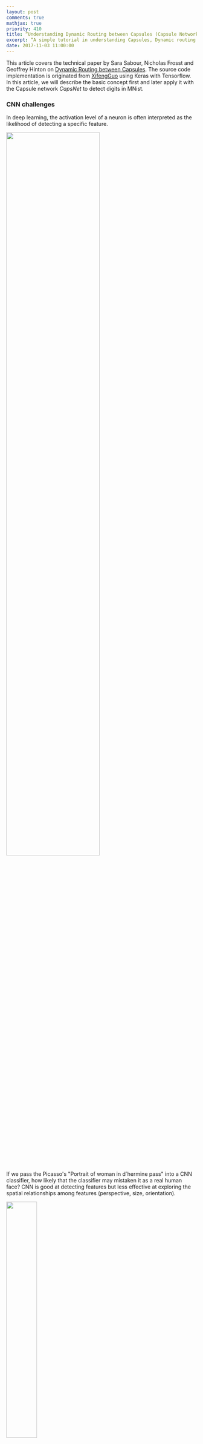 ```yaml
---
layout: post
comments: true
mathjax: true
priority: 410
title: “Understanding Dynamic Routing between Capsules (Capsule Network)”
excerpt: “A simple tutorial in understanding Capsules, Dynamic routing and Capsule Network CapsNet”
date: 2017-11-03 11:00:00
---
```


This article covers the technical paper by Sara Sabour, Nicholas Frosst and Geoffrey Hinton on [Dynamic Routing between Capsules](https://arxiv.org/pdf/1710.09829.pdf). The source code implementation is originated from [XifengGuo](https://github.com/XifengGuo/CapsNet-Keras) using Keras with Tensorflow. In this article, we will describe the basic concept first and later apply it with the Capsule network _CapsNet_ to detect digits in MNist.

### CNN challenges

In deep learning, the activation level of a neuron is often interpreted as the likelihood of detecting a specific feature. 

<div class="imgcap">
<img src="/assets/capsule/fc.jpg" style="border:none;width:70%;">
</div>

If we pass the Picasso's "Portrait of woman in d`hermine pass" into a CNN classifier, how likely that the classifier may mistaken it as a real human face? CNN is good at detecting features but less effective at exploring the spatial relationships among features (perspective, size, orientation).

<div class="imgcap">
<img src="/assets/capsule/picasso.jpg" style="border:none;width:40%;">
</div>

For example, the following picture may fool a _simple_ CNN model in believing that this a good sketch of a human face.

<div class="imgcap">
<img src="/assets/capsule/face2.jpg" style="border:none;width:20%;">
</div>
[Image source](http://sharenoesis.com/article/draw-face/84)

A CNN model extracts the features correctly for the neurons in the lower layer, but can wrongly activate the neurons in the layer above for the face detection.

<div class="imgcap">
<img src="/assets/capsule/face4.jpg" style="border:none;width:60%;">
</div>

Now, we imagine that each neuron contains the likelihood as well as properties of the features. For example, it outputs a vector containing [likelihood, orientation, size]. Then the neuron for the face detection will have much lower activation once the model realizes that the neurons that contribute the most signal to this parent neuron do not agree on size and orientation.

<div class="imgcap">
<img src="/assets/capsule/face5.jpg" style="border:none;width:60%;">
</div>

Instead of using the term neurons, the technical paper uses the term **capsules** to indicate that capsules output a vector instead of a single scaler value.

### Viewpoint and style invariant

Don't mistaken that CNN cannot explore spatial relationships. CNN can use more layers and feature maps in detecting or rejecting features in different combinations of variants. (viewpoint variants like orientation, perspective, and style variants like skin tone, stroke width, font type) Nevertheless this approach tends to memorize the dataset rather than generalize a solution. This approach requires far more train datapoints to cover different variant combinations. MNist dataset contains 55,000 training data. i.e. 5,500 samples per digits. However, it is unlikely that children need to read this large amount of samples to learn digits. Our existing deep learning models including CNN seem inefficient in utilizing datapoints.

> With feature property as part of the information extracted by capsules, we _may_ generalize the model better without an over extensive amount of labeled data for different variants.

### Capsule

> A capsule is a group of neurons that not only capture the likelihood but also the parameters of the specific feature. 

For example, the first row below indicates the probabilities of detecting the number "7" by a neuron. A 2-D capsule is formed by combining 2 neurons. This capsule outputs a 2-D vector in detecting the number "7". For the first image in the second row, it outputs a vector $$ v = (0, 0.9)$$. The magnitude of the vector $$ \| v \| = \sqrt{ 0^2 + 0.9^2 } = 0.9 $$ corresponds to the probability of detecting "7". The second image of each row looks more like a "1" than a "7". Therefore its corresponding likelihood as "7" is smaller (smaller scaler value or smaller vector's magnitude but with the same orientation) .

<div class="imgcap">
<img src="/assets/capsule/cap1.jpg" style="border:none;width:60%;">
</div>

In the third row, we rotate the image by 20°. The capsule will generate vectors with the same magnitude but different orientations. Here, the angle of the vector represents the angle of rotation for the number "7". As we can image, we can add 2 more neurons to a capsule to capture the size and stroke width. 

<div class="imgcap">
<img src="/assets/capsule/style.jpg" style="border:none;width:30%;">
</div>

> We call the output vector of a capsule as the **activity vector** with magnitude represents the probability of detecting a feature and its orientation represents its parameters (properties).

### Compute the output of a capsule

Recall a fully connected neural network:

<div class="imgcap">
<img src="/assets/capsule/fc1.jpg" style="border:none;width:35%;">
</div>

The output of each neuron is computed from the output of the neurons from the previous layer:

$$
\begin{split}
z_j &= \sum_i W_{ij} x_i \\
y_j &= ReLU(z_j) \\
\end{split}
$$

which $$W_{ij}, z_j$$ and $$y_i$$ are all scalars. 

For a capsule, the input $$u_i$$ and the output $$v_j$$ of a capsule are vectors. 

<div class="imgcap">
<img src="/assets/capsule/fc2.jpg" style="border:none;width:35%;">
</div>

We apply a **transformation matrix** $$W_{ij}$$ to the capsule output $$ u_i $$ of the pervious layer. For example, with a $$m \times k $$ matrix, we transform a k-D $$u_i$$ to a m-D $$\hat{u}_{j \vert i}$$. ($$ (m \times k) \text{  } \times \text{  } (k \times 1) \implies m \times 1$$) Then we compute a weighted sum $$s_j$$ with weights $$c_{ij}$$.

$$
\begin{split}
\hat{u}_{j|i} &= W_{ij} u_i \\
s_j & = \sum_i c_{ij}  \hat{u}_{j|i} \\
\end{split}
$$

$$c_{ij}$$ are **coupling coefficients** that are trained by the iterative dynamic routing process (discussed next) and $$ \sum_{j} c_{ij}$$ are designed to sum to one.

Instead of applying a ReLU function, we apply a squashing function to scale the vector between 0 and unit length. 

$$
\begin{split}
v_{j} & = \frac{\| s_{j} \|^2}{ 1 + \| s_{j} \|^2} \frac{s_{j}}{ \| s_{j} \|}  \\
\end{split}
$$

It shrinks small vectors to zero and long vectors to unit vectors.

$$
\begin{split}
v_{j} & \approx \| s_{j} \| s_{j}  \quad & \text{for } s_{j} \text { is short } \\
v_{j} & \approx \frac{s_{j}}{ \| s_{j} \|}  \quad & \text{for } s_{j} \text { is long } \\
\end{split}
$$

### Iterative dynamic Routing

In deep learning, we use backpropagation to train model parameters. The transformation matrix $$ W_{ij} $$ in capsules are trained with backpropagation. Nevertheless, the coupling coefficients $$c_{ij}$$ are calculated with an iterative dynamic routing method.

<div class="imgcap">
<img src="/assets/capsule/face6.jpg" style="border:none;width:65%;">
</div>

The **prediction vector** $$\hat{u}_{j \vert i}$$ is computed as:

$$
\begin{split}
\hat{u}_{j|i} &= W_{ij} u_i \\
\end{split}
$$

which $$ u_i $$ is the activity vector for the capsule $$i$$ in the layer below.

The **activity vector** $$v_j$$ for the capsule $$j$$  in the layer above is computed as:

$$
\begin{split}
s_j & = \sum_i c_{ij}  \hat{u}_{j|i} \\
v_{j} & = \frac{\| s_{j} \|^2}{ 1 + \| s_{j} \|^2} \frac{s_{j}}{ \| s_{j} \|}  \\
\end{split}
$$

Intuitively, prediction vector $$\hat{u}_{j \vert i}$$ is the prediction (contribution or vote) from the capsule $$i$$ on the output of the capsule $$j$$ above. If the activity vector has close similarity with the prediction vector, we conclude that capsule $$i$$ is highly related with the capsule $$j$$. Such similarity is measured using the scalar product of the prediction and activity vector.  We compute a relevancy score $$ b_{ij} $$ according to the similarity:

$$
\begin{split}
b_{ij} ← \hat{u}_{j \vert i} \cdot v_j \\
\end{split}
$$

The coupling coefficients $$ c_{ij} $$ is computed as the softmax of $$ b_{ij} $$:

$$
\begin{split}
c_{ij} & = \frac{\exp{b_{ij}}} {\sum_k \exp{b_{ik}} } \\
\end{split}
$$

Moreover, $$ b_{ij} $$ is updated iteratively in multiple iterations (typically in 3 iterations). 

$$
\begin{split}
b_{ij} ← b_{ij} + \hat{u}_{j \vert i} \cdot v_j \\
\end{split}
$$

Here is the final pseudo code for the dynamic routing:

<div class="imgcap">
<img src="/assets/capsule/alg.jpg" style="border:none;width:90%;">
</div>

[Source Sara Sabour, Nicholas Frosst, Geoffrey Hinton](https://arxiv.org/pdf/1710.09829.pdf) 

> Routing a capsule to the capsule in the layer above based on relevancy is called **Routing-by-agreement**.

There is a short coming using the max pool in CNN. In max pool, we only keep the most dominating (max) features. Capsules maintain a weighted sum of features from the previous layer. Hence, it is more suitable in detecting overlapping features. For example detecting multiple overlapping digits in the handwriting:

<div class="imgcap">
<img src="/assets/capsule/over.jpg" style="border:none">
</div>

### Significant of Iterative dynamic routing and capsules

In deep learning, we use backpropagation to train the model's parameters based on a cost function. Those parameters (weights) control how signal is routed from one layer to another. If the weight between 2 nodes is zero, the activation of a neuron is not propagated to that node.

Iterative dynamic routing provides an alternative of how signal is routed based on feature parameters rather than one size fit all cost function. By utilizing the feature parameters, we can theoretically group capsules better to form a high level structure. For example, the capsule layers may eventually behaves as a **parse tree** that explore the part-whole relationship. (for example, a face is composed of eyes, a nose and a mouth)

<div class="imgcap">
<img src="/assets/capsule/face7.jpg" style="border:none;width:45%;">
</div>

In a second paper on capsules _Matrix capsules with EM routing_, a [likeliness, 4x4 pose matrix] matrix capsule is proposed (rather than a k-D vector capsule) with a new Expectation-maximization routing (EM routing). The objective of the EM routing is to group capsules to form a part-whole relationship like the parse tree above. A higher level feature (a face) is detected by looking for agreement between votes from the capsules one layer below.
The probability that a capsule is assigned to a whole is based on the proximity of the vote coming from that capsule to the votes coming from other capsules that are assigned to the whole. 

In machine learning, we use EM to cluster datapoints into different Gaussian distributions. For example, we cluster the datapoints below into two clusters modeled by two gaussian distributions.

<div class="imgcap">
<img src="/assets/ml/GM2.png" style="border:none;width:60%;">
</div>
 
The capsules extract pose information of a feature and then transform it with a matrix. Even the viewpoint may change, the pose matrices belonging to the same high level structure (a face) will change in a co-ordinate way such that any agreement between votes from different parts will remain. Hence, we can detect features that are viewpoint invariant (regardless of looking at a face from the front or slightly from the side) With EM routing, we should detect a face easier without over extensive training data with different viewpoints.

> New capsules and routing algorithm will hopefully build higher level structures much easier and much effectively with less training data.

### CapsNet architecture

Finally, we apply capsules to build the CapsNet to classify the MNist digits. The following is the architecture using CapsNet.

<div class="imgcap">
<img src="/assets/capsule/arch1.jpg" style="border:none;width:70%;">
</div>

Image is feed into the ReLU Conv1 which is a standard convolution layer. It applies 256 9x9 kernels to generate an output with 256 channels (feature maps). With stride 1 and no padding, the spatial dimension is reduced to 20x20. ( 28-9+1=20) 

It is then feed into PrimaryCapsules which is a modified convolution layer supporting capsules. It generates a 8-D vector instead of a scalar. PrimaryCapsules used 8x32 kernels to generate 32 8-D capsules. (i.e. 8 output neurons are grouped together to form a capsule) PrimaryCapsules uses 9x9 kernels with stride 2 and no padding to reduce the spatial dimension from 20x20 to 6x6 ( $$\frac{20-9+1}{2} = 6 $$). In PrimaryCapsules, we have 32x6x6 capsules. 

It is then feed into DigiCaps which apply a transformation matrix $$W_{ij} $$ with shape 16x8 to convert the 8-D capsule to a 16-D capsule for each class $$j$$ (from 1 to 10).

$$
\begin{split}
\hat{u}_{j|i} &= W_{ij} u_i \\
\end{split}
$$

The final output $$v_j$$ for class $$j$$ is computed as:

$$
\begin{split}
s_j & = \sum_i c_{ij}  \hat{u}_{j|i} \\
v_{j} & = \frac{\| s_{j} \|^2}{ 1 + \| s_{j} \|^2} \frac{s_{j}}{ \| s_{j} \|}  \\
\end{split}
$$

Because there are 10 classes, the shape of DigiCaps is 10x16 (10 16-D vector.) Each vector $$v_j$$ acts as the capsule for class $$j$$. The probability of the image to be classify as $$j$$ is computed by $$\| v_j \|$$. In our example, the true label is 7 and $$v_7$$ is the latent representation of our input. With a 2 hidden fully connected layers, we can reconstruct the 28x28 image from $$v_7$$.

Here is the summary of each layers:

| Layer Name | Apply | Output shape |
| --- | --- | --- | --- |
| Image | Raw image array |  28x28x1|
| ReLU Conv1 | Convolution layer with 9x9 kernels output 256 channels, stride 1, no padding with ReLU  | 20x20x256 |
| PrimaryCapsules | Convolution capsule layer with 9x9 kernel output 32x6x6 8-D capsule, stride 2, no padding  | 6x6x32x8 |
| DigiCaps | Capsule output computed from a $$W_{ij} $$ (16x8 matrix) between $$u_i$$ and $$v_j$$ ($$i$$ from 1 to 32x6x6 and $$j$$ from 1 to 10). | 10x16 |
| FC1 | Fully connected with ReLU | 512 |
| FC2 | Fully connected with ReLU | 1024 |
| Output image | Fully connected with sigmoid | 784 (28x28) | 

> Our capsule layers use convolution kernels to explore locality information.

### Loss function (Margin loss)

In our example, we want to detect multiple digits in a picture. Capsules use a separate margin loss $$L_c$$ for each category $$c$$ digit present in the picture:

$$
L_c = T_c \max(0, m^+ − \|vc\|)^2 + λ (1 − T_c) \max(0, \|vc\| − m^−)^2
$$

which $$T_c = 1$$ if an object of class $$c$$ is present. $$m^+ = 0.9$$ and $$m^− = 0.1$$. The λ down-weighting (default 0.5) stops the initial learning from shrinking the activity
vectors of all classes. The total loss is just the sum of the losses of all classes.

Computing the margin loss in Keras
```python
def margin_loss(y_true, y_pred):
    """
    :param y_true: [None, n_classes]
    :param y_pred: [None, num_capsule]
    :return: a scalar loss value.
    """
    L = y_true * K.square(K.maximum(0., 0.9 - y_pred)) + \
        0.5 * (1 - y_true) * K.square(K.maximum(0., y_pred - 0.1))

    return K.mean(K.sum(L, 1))
```

### CapsNet model

Here is the Keras code in creating the CapsNet model:
```python
def CapsNet(input_shape, n_class, num_routing):
    """
    :param input_shape: (None, width, height, channels)
    :param n_class: number of classes
    :param num_routing: number of routing iterations
    :return: A Keras Model with 2 inputs (image, label) and 
             2 outputs (capsule output and reconstruct image)
    """
    # Image
    x = layers.Input(shape=input_shape)

    # ReLU Conv1
    conv1 = layers.Conv2D(filters=256, kernel_size=9, strides=1, 
	             padding='valid', activation='relu', name='conv1')(x)

    # PrimaryCapsules: Conv2D layer with `squash` activation, 
    # reshape to [None, num_capsule, dim_vector]
    primarycaps = PrimaryCap(conv1, dim_vector=8, n_channels=32, 
	                    kernel_size=9, strides=2, padding='valid')

    # DigiCap: Capsule layer. Routing algorithm works here.
    digitcaps = DigiCaps(num_capsule=n_class, dim_vector=16, 
	        num_routing=num_routing, name='digitcaps')(primarycaps)

    # The length of the capsule's output vector 
    out_caps = Length(name='out_caps')(digitcaps)

    # Decoder network.
    y = layers.Input(shape=(n_class,))

    # The true label is used to extract the corresponding vj
    masked = Mask()([digitcaps, y])  
    x_recon = layers.Dense(512, activation='relu')(masked)
    x_recon = layers.Dense(1024, activation='relu')(x_recon)
    x_recon = layers.Dense(784, activation='sigmoid')(x_recon)
    x_recon = layers.Reshape(target_shape=[28, 28, 1], name='out_recon')(x_recon)

    # two-input-two-output keras Model
    return models.Model([x, y], [out_caps, x_recon])
```

The length of the capsule's output vector $$\| v_j \| $$ corresponds to the probability that it belong to the class $$j$$. For example, $$ \| v_7 \| $$ is the probability of the input image belongs to 7.
```python
class Length(layers.Layer):
    def call(self, inputs, **kwargs):
        # L2 length which is the square root 
        # of the sum of square of the capsule element
        return K.sqrt(K.sum(K.square(inputs), -1))
```
			
#### PrimaryCapsules

PrimaryCapsules converts 20x20 256 channels into 32x6x6 8-D capsules.
```python
def PrimaryCap(inputs, dim_vector, n_channels, kernel_size, strides, padding):
    """
    Apply Conv2D `n_channels` times and concatenate all capsules
    :param inputs: 4D tensor, shape=[None, width, height, channels]
    :param dim_vector: the dim of the output vector of capsule
    :param n_channels: the number of types of capsules
    :return: output tensor, shape=[None, num_capsule, dim_vector]
    """
    output = layers.Conv2D(filters=dim_vector*n_channels, kernel_size=kernel_size, strides=strides, padding=padding)(inputs)
    outputs = layers.Reshape(target_shape=[-1, dim_vector])(output)
    return layers.Lambda(squash)(outputs)
```

#### Squash function

Squash function behaves like a sigmoid function to squash a vector such that its length falls between 0 and 1.

$$
\begin{split}
v_{j} & = \frac{\| s_{j} \|^2}{ 1 + \| s_{j} \|^2} \frac{s_{j}}{ \| s_{j} \|}  \\
\end{split}
$$


```python
def squash(vectors, axis=-1):
    """
    The non-linear activation used in Capsule. It drives the length of a large vector to near 1 and small vector to 0
    :param vectors: some vectors to be squashed, N-dim tensor
    :param axis: the axis to squash
    :return: a Tensor with same shape as input vectors
    """
    s_squared_norm = K.sum(K.square(vectors), axis, keepdims=True)
    scale = s_squared_norm / (1 + s_squared_norm) / K.sqrt(s_squared_norm)
    return scale * vectors
```

#### DigiCaps with dynamic routing

DigiCaps converts the capsules in PrimaryCapsules to 10 capsules each making a prediction for class $$j$$. The following is the code in creating 10 (n_class) 16-D (dim_vector) capsules:
```python
# num_routing is default to 3
digitcaps = DigiCap(num_capsule=n_class, dim_vector=16, 
                  num_routing=num_routing, name='digitcaps')(primarycaps)
```

DigiCap is just a simple extension of a dense layer. Instead of taking a scalar and output a scalar, it takes a vector and output a vector:

* input shape = (None, input_num_capsule (32), input_dim_vector(8) )
* output shape = (None, num_capsule (10), dim_vector(16) ) 

Here is the DigiCaps and we will detail some part of the code for explanation later.
```python
class DigiCap(layers.Layer):
    """
    The capsule layer. 
 	
    :param num_capsule: number of capsules in this layer
    :param dim_vector: dimension of the output vectors of the capsules in this layer
    :param num_routings: number of iterations for the routing algorithm
    """
    def __init__(self, num_capsule, dim_vector, num_routing=3,
                 kernel_initializer='glorot_uniform',
                 b_initializer='zeros',
                 **kwargs):
        super(DigiCap, self).__init__(**kwargs)
        self.num_capsule = num_capsule    # 10
        self.dim_vector = dim_vector      # 16
        self.num_routing = num_routing    # 3
        self.kernel_initializer = initializers.get(kernel_initializer)
        self.b_initializer = initializers.get(b_initializer)

    def build(self, input_shape):
        "The input Tensor should have shape=[None, input_num_capsule, input_dim_vector]"		
        assert len(input_shape) >= 3, 
        self.input_num_capsule = input_shape[1]
        self.input_dim_vector = input_shape[2]

        # Transform matrix W
        self.W = self.add_weight(shape=[self.input_num_capsule, self.num_capsule, 
                                 self.input_dim_vector, self.dim_vector],
                                 initializer=self.kernel_initializer,
                                 name='W')

        # Coupling coefficient. 
        # The redundant dimensions are just to facilitate subsequent matrix calculation.
        self.b = self.add_weight(shape=[1, self.input_num_capsule, self.num_capsule, 1, 1],
                                    initializer=self.b_initializer,
                                    name='b',
                                    trainable=False)
        self.built = True

    def call(self, inputs, training=None):
        # inputs.shape = (None, input_num_capsule, input_dim_vector)
        # Expand dims to (None, input_num_capsule, 1, 1, input_dim_vector)
        inputs_expand = K.expand_dims(K.expand_dims(inputs, 2), 2)

        # Replicate num_capsule dimension to prepare being multiplied by W
        # Now shape = [None, input_num_capsule, num_capsule, 1, input_dim_vector]
        inputs_tiled = K.tile(inputs_expand, [1, 1, self.num_capsule, 1, 1])

        # Compute `inputs * W` by scanning inputs_tiled on dimension 0. 
        # inputs_hat.shape = [None, input_num_capsule, num_capsule, 1, dim_vector]
        inputs_hat = tf.scan(lambda ac, x: K.batch_dot(x, self.W, [3, 2]),
                             elems=inputs_tiled,
                             initializer=K.zeros([self.input_num_capsule, self.num_capsule, 1, self.dim_vector]))
        # Routing algorithm
        assert self.num_routing > 0, 'The num_routing should be > 0.'
        for i in range(self.num_routing):
            c = tf.nn.softmax(self.b, dim=2)  # dim=2 is the num_capsule dimension
            # outputs.shape=[None, 1, num_capsule, 1, dim_vector]
            outputs = squash(K.sum(c * inputs_hat, 1, keepdims=True))

            # last iteration needs not compute b which will not be passed to the graph any more anyway.
            if i != self.num_routing - 1:
                self.b += K.sum(inputs_hat * outputs, -1, keepdims=True)
        return K.reshape(outputs, [-1, self.num_capsule, self.dim_vector])
```

_build_ declares the self.W parameters representing the transform matrix W and self.b representing the $$b_{ij}$$. 
```python
    def build(self, input_shape):
        "The input Tensor should have shape=[None, input_num_capsule, input_dim_vector]"		
        assert len(input_shape) >= 3, 
        self.input_num_capsule = input_shape[1]
        self.input_dim_vector = input_shape[2]

        # Transform matrix W
        self.W = self.add_weight(shape=[self.input_num_capsule, self.num_capsule, 
                                 self.input_dim_vector, self.dim_vector],
                                 initializer=self.kernel_initializer,
                                 name='W')

        # Coupling coefficient. 
        # The redundant dimensions are just to facilitate subsequent matrix calculation.
        self.b = self.add_weight(shape=[1, self.input_num_capsule, self.num_capsule, 1, 1],
                                    initializer=self.b_initializer,
                                    name='b',
                                    trainable=False)
        self.built = True
```

To compute:

$$
\begin{split}
\hat{u}_{j|i} &= W_{ij} u_i \\
\end{split}
$$

The code first expand the dimension of $$u_i$$ and then multiple it with $$w$$. Nevertheless, the simple dot product implementation of $$ W_{ij} u_i $$ (commet out below) is replaced by tf.scan for better speed performance.

```python
class DigiCap(layers.Layer):
    ...

    def call(self, inputs, training=None):
        # inputs.shape = (None, input_num_capsule, input_dim_vector)
        # Expand dims to (None, input_num_capsule, 1, 1, input_dim_vector)
        inputs_expand = K.expand_dims(K.expand_dims(inputs, 2), 2)

        # Replicate num_capsule dimension to prepare being multiplied by W
        # Now shape = [None, input_num_capsule, num_capsule, 1, input_dim_vector]
        inputs_tiled = K.tile(inputs_expand, [1, 1, self.num_capsule, 1, 1])

        """  
        # Compute `inputs * W` 
        # By expanding the first dim of W.
        # W has shape (batch_size, input_num_capsule, num_capsule, input_dim_vector, dim_vector)
        w_tiled = K.tile(K.expand_dims(self.W, 0), [self.batch_size, 1, 1, 1, 1])
        
        # Transformed vectors, 
        inputs_hat.shape = (None, input_num_capsule, num_capsule, 1, dim_vector)
        inputs_hat = K.batch_dot(inputs_tiled, w_tiled, [4, 3])
        """
		
        # However, we will implement the same code with a faster implementation using tf.sacn	
        # Compute `inputs * W` by scanning inputs_tiled on dimension 0. 
        # inputs_hat.shape = [None, input_num_capsule, num_capsule, 1, dim_vector]
        inputs_hat = tf.scan(lambda ac, x: K.batch_dot(x, self.W, [3, 2]),
                             elems=inputs_tiled,
                             initializer=K.zeros([self.input_num_capsule, self.num_capsule, 1, self.dim_vector]))
```

Here is the code to implement the following Iterative dynamic Routing pseudo code.

<div class="imgcap">
<img src="/assets/capsule/alg.jpg" style="border:none;width:90%;">
</div>

```python
class DigiCap(layers.Layer):
    ...
    def call(self, inputs, training=None):
        ...
        # Routing algorithm
        assert self.num_routing > 0, 'The num_routing should be > 0.'
		
        for i in range(self.num_routing):  # Default: loop 3 times
            c = tf.nn.softmax(self.b, dim=2)  # dim=2 is the num_capsule dimension
			
            # outputs.shape=[None, 1, num_capsule, 1, dim_vector]
            outputs = squash(K.sum(c * inputs_hat, 1, keepdims=True))

            # last iteration needs not compute b which will not be passed to the graph any more anyway.
            if i != self.num_routing - 1:
                self.b += K.sum(inputs_hat * outputs, -1, keepdims=True)
        return K.reshape(outputs, [-1, self.num_capsule, self.dim_vector])
```

#### Image reconstruction

We use the true label to select $$ v_j $$ to reconstruct the image during training. Then we feed $$v_j$$ through 3 fully connected layers to re-generate the original image. 

Select $$v_j$$ in training with Mask
```python
class Mask(layers.Layer):
    """
    Mask a Tensor with shape=[None, d1, d2] by the max value in axis=1.
    Output shape: [None, d2]
    """
    def call(self, inputs, **kwargs):
        # use true label to select target capsule, shape=[batch_size, num_capsule]
        if type(inputs) is list:  # true label is provided with shape = [batch_size, n_classes], i.e. one-hot code.
            assert len(inputs) == 2
            inputs, mask = inputs
        else:  # if no true label, mask by the max length of vectors of capsules
            x = inputs
            # Enlarge the range of values in x to make max(new_x)=1 and others < 0
            x = (x - K.max(x, 1, True)) / K.epsilon() + 1
            mask = K.clip(x, 0, 1)  # the max value in x clipped to 1 and other to 0

        # masked inputs, shape = [batch_size, dim_vector]
        inputs_masked = K.batch_dot(inputs, mask, [1, 1])
        return inputs_masked
```

#### Reconstruction loss

A reconstruction loss $$ \| \text{image} - \text{reconstructed image} \|$$ is added to the loss function. It trains the network to capture the critical properties into the capsule. However, the reconstruction loss is multiple by a regularization factor (0.0005) so it does not dominate over the marginal loss.

### What capsule is learning?

Each capsule in DigiCaps is a 16-D vector. By slightly varying one dimension by holding other constant, we can learn what property for each dimension is capturing. Each row below is the reconstructed image (using the decoder) of changing only one dimension.

<div class="imgcap">
<img src="/assets/capsule/dim.png" style="border:none;width:70%;">
</div>

[Source Sara Sabour, Nicholas Frosst, Geoffrey Hinton](https://arxiv.org/pdf/1710.09829.pdf) 


